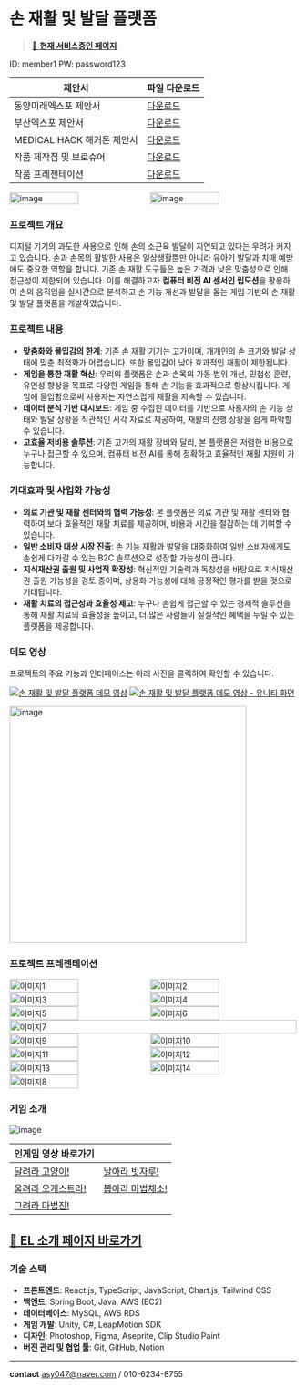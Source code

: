 # 손 재활 및 발달 플랫폼

> [🔗 **현재 서비스중인 페이지**](http://43.203.0.69:8081/)

ID: member1
PW: password123


| 제안서 | 파일 다운로드 |
|--------|---------------|
| 동양미래엑스포 제안서 | [다운로드](https://github.com/user-attachments/files/17699199/240604_2024.EXPO.pdf) |
| 부산엑스포 제안서 | [다운로드](https://github.com/user-attachments/files/17699160/2024.LINC3.0.pdf) |
| MEDICAL HACK 해커톤 제안서 | [다운로드](https://github.com/user-attachments/files/17699185/_MEDICAL.HACK.2024.EL.pdf) |
| 작품 제작집 및 브로슈어 | [다운로드](https://github.com/user-attachments/files/17699204/2024.EXPO.pdf) |
| 작품 프레젠테이션 | [다운로드](https://bigfile.mail.naver.com/download?fid=cYnXFAIlbru/FAvwHqujaxtjKogZFAuwKxuwFquqFAvjKxbqKqvZaxula3YmaxFvp6iSKAC0Mobrp6pCpo+SpzMXFxumM6trMquwpg==) |

<div style="display: flex;">
  <img width="1107" alt="image" src="https://github.com/user-attachments/assets/28b3caa6-1525-496f-b9bb-807f61f34e2a" style="width: 49%;">
  <img width="1107" alt="image" src="https://github.com/user-attachments/assets/3278b4f4-e7f0-4a4a-8bba-48be3359ece4" style="width: 49%;">
</div>

### 프로젝트 개요
디지털 기기의 과도한 사용으로 인해 손의 소근육 발달이 지연되고 있다는 우려가 커지고 있습니다. 손과 손목의 활발한 사용은 일상생활뿐만 아니라 유아기 발달과 치매 예방에도 중요한 역할을 합니다. 기존 손 재활 도구들은 높은 가격과 낮은 맞춤성으로 인해 접근성이 제한되어 있습니다. 이를 해결하고자 **컴퓨터 비전 AI 센서인 립모션**을 활용하여 손의 움직임을 실시간으로 분석하고 손 기능 개선과 발달을 돕는 게임 기반의 손 재활 및 발달 플랫폼을 개발하였습니다.

### 프로젝트 내용
- **맞춤화와 몰입감의 한계**: 기존 손 재활 기기는 고가이며, 개개인의 손 크기와 발달 상태에 맞춘 최적화가 어렵습니다. 또한 몰입감이 낮아 효과적인 재활이 제한됩니다.
- **게임을 통한 재활 혁신**: 우리의 플랫폼은 손과 손목의 가동 범위 개선, 민첩성 훈련, 유연성 향상을 목표로 다양한 게임을 통해 손 기능을 효과적으로 향상시킵니다. 게임에 몰입함으로써 사용자는 자연스럽게 재활을 지속할 수 있습니다.
- **데이터 분석 기반 대시보드**: 게임 중 수집된 데이터를 기반으로 사용자의 손 기능 상태와 발달 상황을 직관적인 시각 자료로 제공하여, 재활의 진행 상황을 쉽게 파악할 수 있습니다.
- **고효율 저비용 솔루션**: 기존 고가의 재활 장비와 달리, 본 플랫폼은 저렴한 비용으로 누구나 접근할 수 있으며, 컴퓨터 비전 AI를 통해 정확하고 효율적인 재활 지원이 가능합니다.

### 기대효과 및 사업화 가능성
- **의료 기관 및 재활 센터와의 협력 가능성**: 본 플랫폼은 의료 기관 및 재활 센터와 협력하여 보다 효율적인 재활 치료를 제공하며, 비용과 시간을 절감하는 데 기여할 수 있습니다.
- **일반 소비자 대상 시장 진출**: 손 기능 재활과 발달을 대중화하여 일반 소비자에게도 손쉽게 다가갈 수 있는 B2C 솔루션으로 성장할 가능성이 큽니다.
- **지식재산권 출원 및 사업적 확장성**: 혁신적인 기술력과 독창성을 바탕으로 지식재산권 출원 가능성을 검토 중이며, 상용화 가능성에 대해 긍정적인 평가를 받을 것으로 기대됩니다.
- **재활 치료의 접근성과 효율성 제고**: 누구나 손쉽게 접근할 수 있는 경제적 솔루션을 통해 재활 치료의 효율성을 높이고, 더 많은 사람들이 실질적인 혜택을 누릴 수 있는 플랫폼을 제공합니다.

### 데모 영상
프로젝트의 주요 기능과 인터페이스는 아래 사진을 클릭하여 확인할 수 있습니다.

[![손 재활 및 발달 플랫폼 데모 영상](https://img.youtube.com/vi/Lk9xxMedmyE/0.jpg)](https://youtu.be/Lk9xxMedmyE)
[![손 재활 및 발달 플랫폼 데모 영상 - 유니티 화면](https://img.youtube.com/vi/ppTftjDRrrs/0.jpg)](https://youtu.be/ppTftjDRrrs)


<img width="416" alt="image" src="https://github.com/user-attachments/assets/9ea36774-c0bc-48cd-a3ef-c044eac2b03b">

### 프로젝트 프레젠테이션
<div style="display: flex; flex-wrap: wrap;">
  <!-- 첫 번째 행 -->
  <img src="https://github.com/user-attachments/assets/d24e6f60-1bb9-421f-8a3c-1a85ce7ca571" alt="이미지1" style="width: 49%;">
  <img src="https://github.com/user-attachments/assets/02bc0929-52e6-41ce-a83e-28113363b8a6" alt="이미지2" style="width: 49%;">
  <img src="https://github.com/user-attachments/assets/106144a5-4b6d-4f4c-bdb5-534289ac72df" alt="이미지3" style="width: 49%;">
  <img src="https://github.com/user-attachments/assets/dae54b40-036c-4bf2-9b1a-2dd86aa487a5" alt="이미지4" style="width: 49%;">
  <img src="https://github.com/user-attachments/assets/13845ece-69e7-49e4-ba13-5612282b926c" alt="이미지5" style="width: 49%;">
  <img src="https://github.com/user-attachments/assets/915925e1-d7fc-4fc4-8f4e-0bf06d3f946b" alt="이미지6" style="width: 49%;">
  <img src="https://github.com/user-attachments/assets/3560fdcb-8795-452a-ae3d-c5fef95b1b1e" alt="이미지7" style="width: 100%;">

  <img src="https://github.com/user-attachments/assets/9725bebe-74d1-43d7-a424-36c06d16fa01" alt="이미지9" style="width: 49%;">
  <img src="https://github.com/user-attachments/assets/62b26449-c852-4929-838a-7d796c8b0ca0" alt="이미지10" style="width: 49%;">
  <img src="https://github.com/user-attachments/assets/5e55f967-e803-4f69-abea-4d23d9a76664" alt="이미지11" style="width: 49%;">
  <img src="https://github.com/user-attachments/assets/9d85ea05-7fee-479d-ac29-ab9a9834d519" alt="이미지12" style="width: 49%;">
  <img src="https://github.com/user-attachments/assets/437381ae-59b8-4ae3-b562-959f44872c2a" alt="이미지13" style="width: 49%;">
  <img src="https://github.com/user-attachments/assets/ad7b95ec-a74d-4f17-86ef-6f128316775b" alt="이미지14" style="width: 49%;">
  <img src="https://github.com/user-attachments/assets/119f8bbc-f544-4486-9ba9-1f36e8245b54" alt="이미지8" style="width: 49%;">
</div>

### 게임 소개
![image](https://github.com/user-attachments/assets/b13275fd-63d1-4a0f-ba64-2726537db230)

| 인게임 영상 바로가기 |  |
|--------|---------------|
| [달려라 고양이!](https://youtu.be/eUpXLGqR8mU?t=90)  | [날아라 빗자루!](https://youtu.be/eUpXLGqR8mU?t=12) |
| [울려라 오케스트라!](https://youtu.be/eUpXLGqR8mU?t=132) | [뽑아라 마법채소!](https://youtu.be/eUpXLGqR8mU?t=286) |
| [그려라 마법진!](https://youtu.be/eUpXLGqR8mU?t=192) | |

[🔗 **EL 소개 페이지 바로가기**](https://el-page.netlify.app/)
---

### 기술 스택
- **프론트엔드**: React.js, TypeScript, JavaScript, Chart.js, Tailwind CSS
- **백엔드**: Spring Boot, Java, AWS (EC2)
- **데이터베이스**: MySQL, AWS RDS
- **게임 개발**: Unity, C#, LeapMotion SDK
- **디자인**: Photoshop, Figma, Aseprite, Clip Studio Paint
- **버전 관리 및 협업 툴**: Git, GitHub, Notion

---
**contact**
asy047@naver.com / 010-6234-8755

